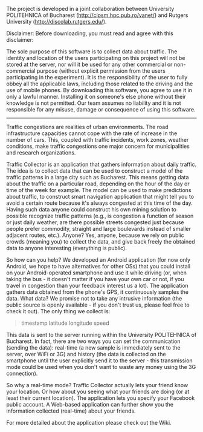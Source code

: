 The project is developed in a joint collaboration between University POLITEHNICA of Bucharest (http://cipsm.hpc.pub.ro/vanet/) and Rutgers University (http://discolab.rutgers.edu/).

Disclaimer: Before downloading, you must read and agree with this disclaimer:

The sole purpose of this software is to collect data about traffic. The identity and location of the users participating on this project will not be stored at the server, nor will it be used for any other commercial or non-commercial purpose (without explicit permission from the users participating in the experiment). It is the responsibility of the user to fully obbey all the applicable laws, including those related to the driving and the use of mobile phones. By downloading this software, you agree to use it in only a lawful manner. Installing it on  someone's else phone without their knowledge is not permitted. Our team assumes no liability and it is not responsible for any misuse, damage or consequence of using this software.


---


Traffic congestions are realities of urban environments. The road infrastructure capacities cannot cope with the rate of increase in the number of cars. This, coupled with traffic incidents, work zones, weather conditions, make traffic congestions one major concern for municipalities and research organizations.

Traffic Collector is an application that gathers information about daily traffic. The idea is to collect data that can be used to construct a model of the traffic patterns in a large city such as Bucharest. This means getting data about the traffic on a particular road, depending on the hour of the day or time of the week for example. The model can be used to make predictions about traffic, to construct smart navigation application that might tell you to avoid a certain route because it's always congested at this time of the day. Having such data anyone could construct his own mining solution to possible recognize traffic patterns (e.g., is congestion a function of season or just daily weather, are there possible streets congested just because people prefer commodity, straight and large boulevards instead of smaller adjacent routes, etc.). Anyone? Yes, anyone, because we rely on public crowds (meaning you) to collect the data, and give back freely the obtained data to anyone interesting (everything is public).

So how can you help? We developed an Android application (for now only Android, we hope to have alternatives for other OSs) that you could install on your Android-operated smartphone and use it while driving (or, when taking the bus - it doesn't matter if you have your own car or not, if you travel in congestion than your feedback interest us a lot). The application gathers data obtained from the phone's GPS, it continuously samples the data. What data? We promise not to take any intrusive information (the public source is openly available - if you don't trust us, please feel free to check it out). The only thing we collect is:

> timestamp    latitude longitude    speed

This data is sent to the server running within the University POLITEHNICA of Bucharest. In fact, there are two ways you can set the communication (sending the data): real-time (a new sample is immediately sent to the server, over WiFi or 3G) and history (the data is collected on the smartphone until the user explicitly send it to the server - this transmission mode could be used when you don't want to waste any money using the 3G connection).

So why a real-time mode? Traffic Collector actually lets your friend know your location. Or how about you seeing what your friends are doing (or at least their current location). The application lets you specify your Facebook public account. A Web-based application can further show you the information collected (real-time) about your friends.

For more detailed about the application please check out the Wiki.
